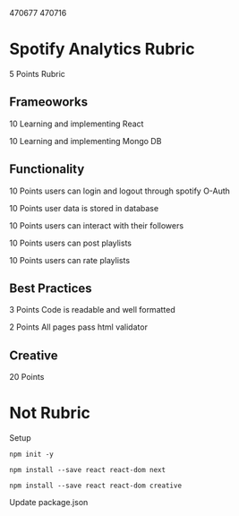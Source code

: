 470677
470716


# Spotify Analytics Rubric

5 Points Rubric

## Frameoworks

10 Learning and implementing React

10 Learning and implementing Mongo DB

## Functionality

10 Points users can login and logout through spotify O-Auth

10 Points user data is stored in database

10 Points users can interact with their followers

10 Points users can post playlists

10 Points users can rate playlists

## Best Practices

3 Points Code is readable and well formatted

2 Points All pages pass html validator

## Creative

20 Points




# Not Rubric
Setup

    npm init -y

    npm install --save react react-dom next

    npm install --save react react-dom creative

Update package.json

    
